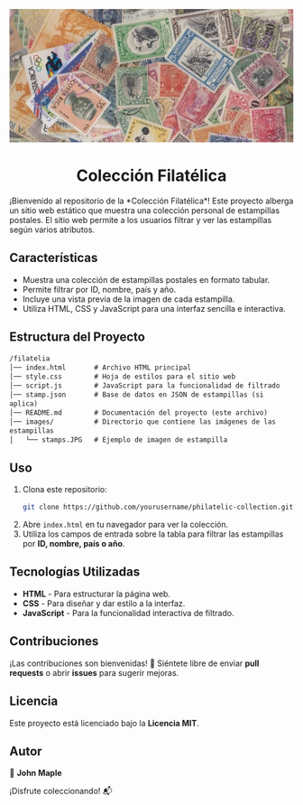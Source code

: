 ![Alt Text](https://github.com/arcesoftware/filatelia/blob/main/images/stamps.JPG?raw=true)
<h1 align="center">Colección Filatélica</h1>
¡Bienvenido al repositorio de la *Colección Filatélica*! Este proyecto alberga un sitio web estático que muestra una colección personal de estampillas postales. El sitio web permite a los usuarios filtrar y ver las estampillas según varios atributos.

## Características
- Muestra una colección de estampillas postales en formato tabular.
- Permite filtrar por ID, nombre, país y año.
- Incluye una vista previa de la imagen de cada estampilla.
- Utiliza HTML, CSS y JavaScript para una interfaz sencilla e interactiva.

## Estructura del Proyecto

```plaintext
/filatelia
│── index.html       # Archivo HTML principal
│── style.css        # Hoja de estilos para el sitio web
│── script.js        # JavaScript para la funcionalidad de filtrado
│── stamp.json       # Base de datos en JSON de estampillas (si aplica)
│── README.md        # Documentación del proyecto (este archivo)
│── images/          # Directorio que contiene las imágenes de las estampillas
│   └── stamps.JPG   # Ejemplo de imagen de estampilla
```

## Uso

1. Clona este repositorio:  
   ```sh
   git clone https://github.com/yourusername/philatelic-collection.git

2. Abre `index.html` en tu navegador para ver la colección.  
3. Utiliza los campos de entrada sobre la tabla para filtrar las estampillas por **ID, nombre, país o año**.

## Tecnologías Utilizadas  

- **HTML** - Para estructurar la página web.  
- **CSS** - Para diseñar y dar estilo a la interfaz.  
- **JavaScript** - Para la funcionalidad interactiva de filtrado.  

## Contribuciones  

¡Las contribuciones son bienvenidas! 🎉 Siéntete libre de enviar **pull requests** o abrir **issues** para sugerir mejoras.

## Licencia  

Este proyecto está licenciado bajo la **Licencia MIT**.  

## Autor  

👤 **John Maple**  

¡Disfrute coleccionando! 📬
